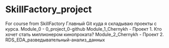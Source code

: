 # SkillFactory_project
 For course from SkillFactory
Главный Git куда я складываю проекты с курса.
Module_0 - 0_project_0-github
Module_1_Chernykh - Проект 1. Кто хочет стать миллионером кинопроката?
Module_2_Chernykh - Проект 2. RDS_EDA_разведывательный-анализ_данных
